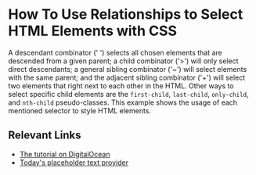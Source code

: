 # How To Use Relationships to Select HTML Elements with CSS

A descendant combinator (' ') selects all chosen elements that are descended from a given parent; a child combinator ('>') will only select direct descendants; a general sibling combinator ('~') will select elements with the same parent; and the adjacent sibling combinator ('+') will select two elements that right next to each other in the HTML. Other ways to select specific child elements are the `first-child`, `last-child`, `only-child`, and `nth-child` pseudo-classes. This example shows the usage of each mentioned selector to style HTML elements.

## Relevant Links

- [The tutorial on DigitalOcean](https://www.digitalocean.com/community/tutorials/how-to-use-relationships-to-select-html-elements-with-css)
- [Today's placeholder text provider](http://www.catipsum.com/)
